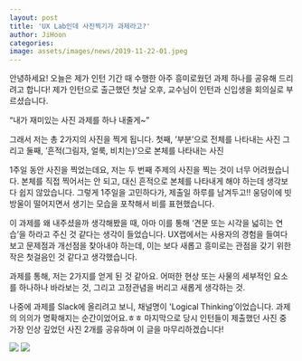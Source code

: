 ```yaml
---
layout: post
title: 'UX Lab인데 사진찍기가 과제라고?'
author: JiHoon
categories: 
image: assets/images/news/2019-11-22-01.jpeg
---
```

안녕하세요! 오늘은 제가 인턴 기간 때 수행한 아주 흥미로웠던 과제 하나를 공유해 드리려고 합니다!
제가 인턴으로 출근했던 첫날 오후, 교수님이 인턴과 신입생을 회의실로 부르셨습니다.

“내가 재미있는 사진 과제를 하나 내줄게~”

그래서 저는 총 2가지의 사진을 찍게 됩니다.
첫째, ’부분’으로 전체를 나타내는 사진
그리고 둘째, ’흔적(그림자, 얼룩, 비치는)’으로 본체를 나타내는 사진

1주일 동안 사진을 찍었는데요, 저는 두 번째 주제의 사진을 찍는 것이 너무 어려웠습니다. 본체를 직접 찍어서는 안 되고, 대신 흔적으로 본체를 나타내게 해야 하는데 생각보다 쉽지 않았습니다. 그렇게 1주일을 고민하다가, 제출일 하루를 남겨두고!! 웅덩이에 빗방울이 떨어지면서 생기는 모습을 포착해서 비를 표현했습니다.

이 과제를 왜 내주셨을까 생각해봤을 때, 아마 이를 통해 ‘견문 또는 시각을 넓히는 연습’을 하라고 주신 것 같다는 생각이 들었습니다. UX랩에서는 사용자의 경험을 들여다보고 문제점과 개선점을 찾아내야 하는데, 이는 보다 새롭고 흥미로는 관점을 갖기 위한 작은 첫걸음인 것 같다고 생각했습니다.

과제를 통해, 저는 2가지를 얻게 된 것 같아요.
어떠한 현상 또는 사물의 세부적인 요소를 하나하나 바라보는 것, 그리고 고정관념을 버리고 새롭게 생각하는 것.

나중에 과제를 Slack에 올리려고 보니, 채널명이 'Logical Thinking’이었습니다. 과제의 의의가 명확해지는 순간이었어요.ㅎㅎ 마지막으로 당시 인턴들이 제출했던 사진 중 가장 인상 깊었던 사진 2개를 공유하며 이 글을 마무리하겠습니다!

<img src="{{site.baseurl}}/assets/images/news/2019-11-22-01.jpeg">
<img src="{{site.baseurl}}/assets/images/news/2019-11-22-02.jpeg">